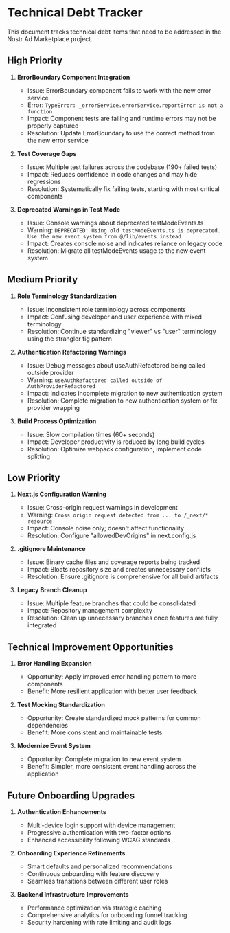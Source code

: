 # Technical Debt Tracker

This document tracks technical debt items that need to be addressed in the Nostr Ad Marketplace project.

## High Priority

1. **ErrorBoundary Component Integration**
   - Issue: ErrorBoundary component fails to work with the new error service
   - Error: `TypeError: _errorService.errorService.reportError is not a function`
   - Impact: Component tests are failing and runtime errors may not be properly captured
   - Resolution: Update ErrorBoundary to use the correct method from the new error service

2. **Test Coverage Gaps**
   - Issue: Multiple test failures across the codebase (190+ failed tests)
   - Impact: Reduces confidence in code changes and may hide regressions
   - Resolution: Systematically fix failing tests, starting with most critical components

3. **Deprecated Warnings in Test Mode**
   - Issue: Console warnings about deprecated testModeEvents.ts
   - Warning: `DEPRECATED: Using old testModeEvents.ts is deprecated. Use the new event system from @/lib/events instead`
   - Impact: Creates console noise and indicates reliance on legacy code
   - Resolution: Migrate all testModeEvents usage to the new event system

## Medium Priority

1. **Role Terminology Standardization**
   - Issue: Inconsistent role terminology across components
   - Impact: Confusing developer and user experience with mixed terminology
   - Resolution: Continue standardizing "viewer" vs "user" terminology using the strangler fig pattern

2. **Authentication Refactoring Warnings**
   - Issue: Debug messages about useAuthRefactored being called outside provider
   - Warning: `useAuthRefactored called outside of AuthProviderRefactored`
   - Impact: Indicates incomplete migration to new authentication system
   - Resolution: Complete migration to new authentication system or fix provider wrapping

3. **Build Process Optimization**
   - Issue: Slow compilation times (60+ seconds)
   - Impact: Developer productivity is reduced by long build cycles
   - Resolution: Optimize webpack configuration, implement code splitting

## Low Priority

1. **Next.js Configuration Warning**
   - Issue: Cross-origin request warnings in development
   - Warning: `Cross origin request detected from ... to /_next/* resource`
   - Impact: Console noise only; doesn't affect functionality
   - Resolution: Configure "allowedDevOrigins" in next.config.js

2. **.gitignore Maintenance**
   - Issue: Binary cache files and coverage reports being tracked
   - Impact: Bloats repository size and creates unnecessary conflicts
   - Resolution: Ensure .gitignore is comprehensive for all build artifacts

3. **Legacy Branch Cleanup**
   - Issue: Multiple feature branches that could be consolidated
   - Impact: Repository management complexity
   - Resolution: Clean up unnecessary branches once features are fully integrated

## Technical Improvement Opportunities

1. **Error Handling Expansion**
   - Opportunity: Apply improved error handling pattern to more components
   - Benefit: More resilient application with better user feedback

2. **Test Mocking Standardization**
   - Opportunity: Create standardized mock patterns for common dependencies
   - Benefit: More consistent and maintainable tests

3. **Modernize Event System**
   - Opportunity: Complete migration to new event system
   - Benefit: Simpler, more consistent event handling across the application

## Future Onboarding Upgrades

1. **Authentication Enhancements**
   - Multi-device login support with device management
   - Progressive authentication with two-factor options
   - Enhanced accessibility following WCAG standards

2. **Onboarding Experience Refinements**
   - Smart defaults and personalized recommendations
   - Continuous onboarding with feature discovery
   - Seamless transitions between different user roles

3. **Backend Infrastructure Improvements**
   - Performance optimization via strategic caching
   - Comprehensive analytics for onboarding funnel tracking
   - Security hardening with rate limiting and audit logs